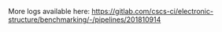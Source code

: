 More logs available here: https://gitlab.com/cscs-ci/electronic-structure/benchmarking/-/pipelines/201810914
